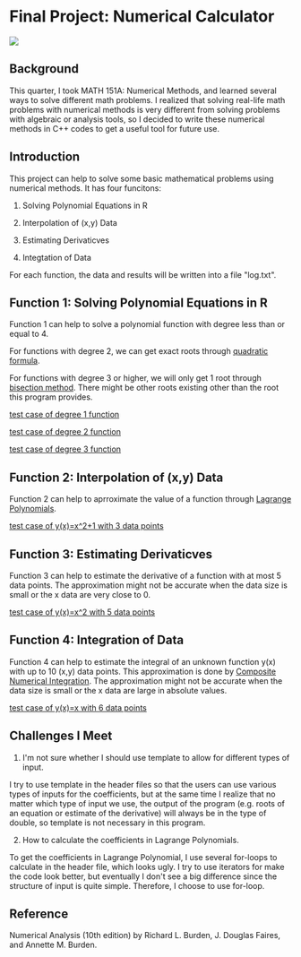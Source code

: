 # Final Project: Numerical Calculator 

![](https://github.com/luwenkai1997/pic-10c-final-project/blob/master/title_picture.jpg)

## Background

This quarter, I took MATH 151A: Numerical Methods, and learned several ways to solve different math problems. I realized that solving real-life math problems with numerical methods is very different from solving problems with algebraic or analysis tools, so I decided to write these numerical methods in C++ codes to get a useful tool for future use. 

## Introduction

This project can help to solve some basic mathematical problems using numerical methods. It has four funcitons: 

1. Solving Polynomial Equations in R

2. Interpolation of (x,y) Data

3. Estimating Derivaticves

4. Integtation of Data

For each function, the data and results will be written into a file "log.txt". 

## Function 1: Solving Polynomial Equations in R

Function 1 can help to solve a polynomial function with degree less than or equal to 4.

For functions with degree 2, we can get exact roots through [quadratic formula](https://en.wikipedia.org/wiki/Quadratic_formula).

For functions with degree 3 or higher, we will only get 1 root through [bisection method](https://en.wikipedia.org/wiki/Bisection_method). There might be other roots existing other than the root this program provides. 

[test case of degree 1 function](https://github.com/luwenkai1997/pic-10c-final-project/blob/master/test_case/test_case_1)

[test case of degree 2 function](https://github.com/luwenkai1997/pic-10c-final-project/blob/master/test_case/test_case_2)

[test case of degree 3 function](https://github.com/luwenkai1997/pic-10c-final-project/blob/master/test_case/test_case_3)

## Function 2: Interpolation of (x,y) Data

Function 2 can help to aprroximate the value of a function through [Lagrange Polynomials](https://en.wikipedia.org/wiki/Lagrange_polynomial). 

[test case of y(x)=x^2+1 with 3 data points](https://github.com/luwenkai1997/pic-10c-final-project/blob/master/test_case/test_case_4)

## Function 3: Estimating Derivaticves

Function 3 can help to estimate the derivative of a function with at most 5 data points. The approximation might not be accurate when the data size is small or the x data are very close to 0. 

[test case of y(x)=x^2 with 5 data points](https://github.com/luwenkai1997/pic-10c-final-project/blob/master/test_case/test_case_5)

## Function 4: Integration of Data

Function 4 can help to estimate the integral of an unknown function y(x) with up to 10 (x,y) data points. This approximation is done by [Composite Numerical Integration](https://www3.nd.edu/~zxu2/acms40390F15/Lec-4.4.pdf). The approximation might not be accurate when the data size is small or the x data are large in absolute values.

[test case of y(x)=x with 6 data points](https://github.com/luwenkai1997/pic-10c-final-project/blob/master/test_case/test_case_6)

## Challenges I Meet

1. I'm not sure whether I should use template to allow for different types of input. 

I try to use template in the header files so that the users can use various types of inputs for the coefficients, but at the same time I realize that no matter which type of input we use, the output of the program (e.g. roots of an equation or estimate of the derivative) will always be in the type of double, so template is not necessary in this program. 

2. How to calculate the coefficients in Lagrange Polynomials.

To get the coefficients in Lagrange Polynomial, I use several for-loops to calculate in the header file, which looks ugly. I try to use iterators for make the code look better, but eventually I don't see a big difference since the structure of input is quite simple. Therefore, I choose to use for-loop. 

## Reference

Numerical Analysis (10th edition) by Richard L. Burden, J. Douglas Faires, and Annette M. Burden. 

